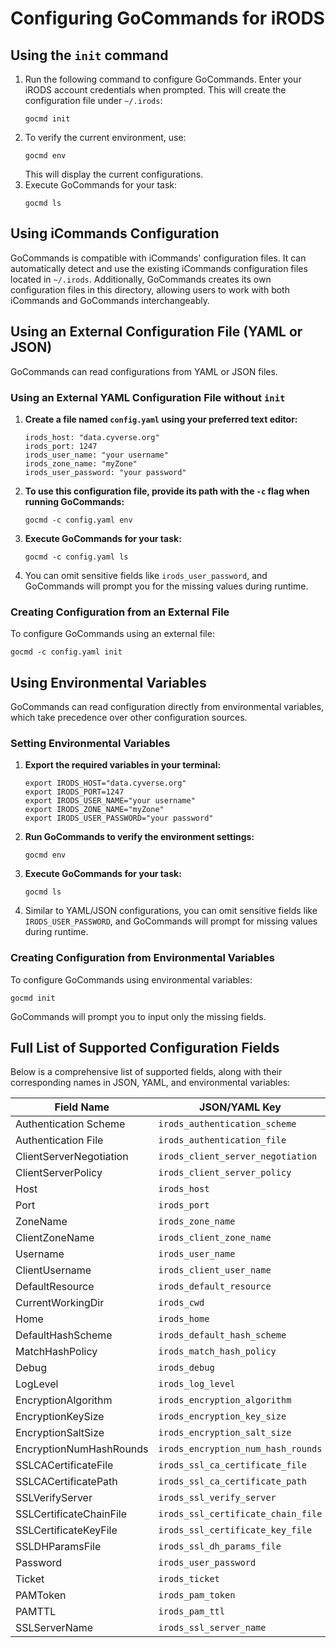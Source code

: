 # Configuring GoCommands for iRODS

## Using the `init` command

1. Run the following command to configure GoCommands. Enter your iRODS account credentials when prompted. This will create the configuration file under `~/.irods`:
   ```
   gocmd init
   ```
2. To verify the current environment, use:
   ```
   gocmd env
   ```
   This will display the current configurations.
3. Execute GoCommands for your task:
   ```
   gocmd ls
   ```

## Using iCommands Configuration

GoCommands is compatible with iCommands' configuration files. It can automatically detect and use the existing iCommands configuration files located in `~/.irods`. Additionally, GoCommands creates its own configuration files in this directory, allowing users to work with both iCommands and GoCommands interchangeably.

## Using an External Configuration File (YAML or JSON)

GoCommands can read configurations from YAML or JSON files.

### Using an External YAML Configuration File without `init`
1. **Create a file named `config.yaml` using your preferred text editor:**
   ```
   irods_host: "data.cyverse.org"
   irods_port: 1247
   irods_user_name: "your username"
   irods_zone_name: "myZone"
   irods_user_password: "your password"
   ```
2. **To use this configuration file, provide its path with the `-c` flag when running GoCommands:**
   ```
   gocmd -c config.yaml env
   ```
3. **Execute GoCommands for your task:**
   ```
   gocmd -c config.yaml ls
   ```
4. You can omit sensitive fields like `irods_user_password`, and GoCommands will prompt you for the missing values during runtime.


### Creating Configuration from an External File
To configure GoCommands using an external file:
```
gocmd -c config.yaml init
```

## Using Environmental Variables

GoCommands can read configuration directly from environmental variables, which take precedence over other configuration sources.

### Setting Environmental Variables
1. **Export the required variables in your terminal:**
   ```
   export IRODS_HOST="data.cyverse.org"
   export IRODS_PORT=1247
   export IRODS_USER_NAME="your username"
   export IRODS_ZONE_NAME="myZone"
   export IRODS_USER_PASSWORD="your password"
   ```
2. **Run GoCommands to verify the environment settings:**
   ```
   gocmd env
   ```
3. **Execute GoCommands for your task:**
   ```
   gocmd ls
   ```
4. Similar to YAML/JSON configurations, you can omit sensitive fields like `IRODS_USER_PASSWORD`, and GoCommands will prompt for missing values during runtime.


### Creating Configuration from Environmental Variables

To configure GoCommands using environmental variables:
```
gocmd init
```

GoCommands will prompt you to input only the missing fields.


## Full List of Supported Configuration Fields

Below is a comprehensive list of supported fields, along with their corresponding names in JSON, YAML, and environmental variables:

| Field Name                     | JSON/YAML Key                     | Environmental Variable              | Default Value                    |
|--------------------------------|------------------------------------|-------------------------------------|---------------------------------|
| Authentication Scheme           | `irods_authentication_scheme`     | `IRODS_AUTHENTICATION_SCHEME`       | native                           |
| Authentication File             | `irods_authentication_file`       | `IRODS_AUTHENTICATION_FILE`         | ~/irods/.irodsA                 |
| ClientServerNegotiation        | `irods_client_server_negotiation` | `IRODS_CLIENT_SERVER_NEGOTIATION`   | off                              |
| ClientServerPolicy             | `irods_client_server_policy`       | `IRODS_CLIENT_SERVER_POLICY`        | CS_NEG_REFUSE                    |
| Host                           | `irods_host`                      | `IRODS_HOST`                        |                                 |
| Port                           | `irods_port`                      | `IRODS_PORT`                        | 1247                            |
| ZoneName                       | `irods_zone_name`                 | `IRODS_ZONE_NAME`                   |                                 |
| ClientZoneName                 | `irods_client_zone_name`          | `IRODS_CLIENT_ZONE_NAME`            |                                 |
| Username                       | `irods_user_name`                 | `IRODS_USER_NAME`                   |                                 |
| ClientUsername                 | `irods_client_user_name`          | `IRODS_CLIENT_USER_NAME`            |                                 |
| DefaultResource                | `irods_default_resource`          | `IRODS_DEFAULT_RESOURCE`            |                                 |
| CurrentWorkingDir              | `irods_cwd`                       | `IRODS_CWD`                         |                                 |
| Home                           | `irods_home`                      | `IRODS_HOME`                        |                                 |
| DefaultHashScheme              | `irods_default_hash_scheme`       | `IRODS_DEFAULT_HASH_SCHEME`         | SHA256                           |
| MatchHashPolicy                | `irods_match_hash_policy`         | `IRODS_MATCH_HASH_POLICY`           |                                 |
| Debug                          | `irods_debug`                     | `IRODS_DEBUG`                       |                                 |
| LogLevel                       | `irods_log_level`                 | `IRODS_LOG_LEVEL`                   | 0                               |
| EncryptionAlgorithm            | `irods_encryption_algorithm`      | `IRODS_ENCRYPTION_ALGORITHM`        | AES-256-CBC                      |
| EncryptionKeySize              | `irods_encryption_key_size`       | `IRODS_ENCRYPTION_KEY_SIZE`         | 32                              |
| EncryptionSaltSize             | `irods_encryption_salt_size`      | `IRODS_ENCRYPTION_SALT_SIZE`        | 8                               |
| EncryptionNumHashRounds        | `irods_encryption_num_hash_rounds`| `IRODS_ENCRYPTION_NUM_HASH_ROUNDS`  | 16                              |
| SSLCACertificateFile           | `irods_ssl_ca_certificate_file`   | `IRODS_SSL_CA_CERTIFICATE_FILE`     |                                 |
| SSLCACertificatePath           | `irods_ssl_ca_certificate_path`   | `IRODS_SSL_CA_CERTIFICATE_PATH`     |                                 |
| SSLVerifyServer                | `irods_ssl_verify_server`         | `IRODS_SSL_VERIFY_SERVER`           | hostname                         |
| SSLCertificateChainFile        | `irods_ssl_certificate_chain_file`| `IRODS_SSL_CERTIFICATE_CHAIN_FILE`  |                                 |
| SSLCertificateKeyFile          | `irods_ssl_certificate_key_file`  | `IRODS_SSL_CERTIFICATE_KEY_FILE`    |                                 |
| SSLDHParamsFile                | `irods_ssl_dh_params_file`        | `IRODS_SSL_DH_PARAMS_FILE`          |                                 |
| Password                       | `irods_user_password`             | `IRODS_USER_PASSWORD`               |                                 |
| Ticket                         | `irods_ticket`                    | `IRODS_TICKET`                      |                                 |
| PAMToken                       | `irods_pam_token`                 | `IRODS_PAM_TOKEN`                   |                                 |
| PAMTTL                         | `irods_pam_ttl`                   | `IRODS_PAM_TTL`                     |                                 |
| SSLServerName                  | `irods_ssl_server_name`           | `IRODS_SSL_SERVER_NAME`             |                                 |

